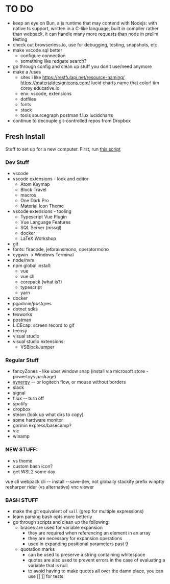 
# TO DO
* keep an eye on Bun, a js runtime that may contend with Nodejs: with native ts support, written in a C-like language, built in compiler rather than webpack, it can handle many more requests than node in prelim testing
* check out browserless.io, use for debugging, testing, snapshots, etc
* make vscode sql better
	- configure connection
	- something like redgate search?
* go through config and clean up stuff you don't use/need anymore
* make a /uses
	- sites i like
		https://restfulapi.net/resource-naming/
		https://materialdesignicons.com/
		lucid charts
		name that color!
		tim corey
		educative.io
	- env: vscode, extensions
	- dotfiles
	- fonts
	- stack
	- tools
		sourcegraph
		postman
		f.lux
		lucidcharts
* continue to decouple git-controlled repos from Dropbox


## Fresh Install
Stuff to set up for a new computer. First, run [this script](https://github.com/adnammit/config/blob/master/bin/setup_all_the_things.sh)

### Dev Stuff
* vscode
* vscode extensions - look and editor
	* Atom Keymap
	* Block Travel
	* macros
	* One Dark Pro
	* Material Icon Theme
* vscode extensions - tooling
	* Typescript Vue Plugin
	* Vue Language Features
	* SQL Server (mssql)
	* docker
	* LaTeX Workshop
* git
* fonts: firacode, jetbrainsmono, operatormono
* cygwin -> Windows Terminal
* node/nvm
* npm global install:
	- vue
	- vue cli
	- corepack (what is?)
	- typescript
	- yarn
* docker
* pgadmin/postgres
* dotnet sdks
* texworks
* postman
* LICEcap: screen record to gif
* teensy
* visual studio
* visual studio extensions:
	- VSBlockJumper

### Regular Stuff
* fancyZones - like uber window snap (install via microsoft store - powertoys package)
* [synergy](https://symless.com/synergy) -- or logitech flow, or mouse without borders
* slack
* signal
* f.lux -- turn off
* spotify
* dropbox
* steam (look up what dirs to copy)
* some hardware monitor
* garmin express/basecamp?
* vlc
* winamp


### NEW STUFF:
* vs theme
* custom bash icon?
* get WSL2 some day

vue cli
webpack cli -- install --save-dev, not globally
stackify prefix
winptty
resharper
rider (vs alternative)
vnc viewer


### BASH STUFF
* make the git equivalent of `sall` (grep for multiple expressions)
* learn parsing bash opts more betterly
* go through scripts and clean up the following:
	* braces are used for variable expansion
		- they are required when referencing an element in an array
		- they are necessary for expansion operations
		- used in expanding positional parameters past 9
	* quotation marks
		- can be used to preserve a string containing whitespace
		- quotes are also used to prevent errors in the case of evaluating a variable that is null
		- to avoid having to make quotes all over the damn place, you can use [[ ]] for tests


